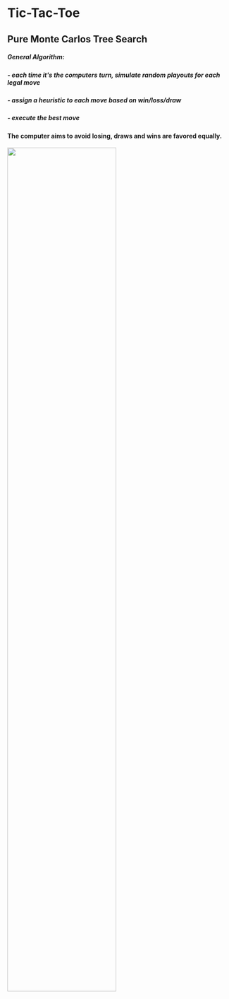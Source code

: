 # Tic-Tac-Toe
## Pure Monte Carlos Tree Search

##### General Algorithm:
##### - each time it's the computers turn, simulate random playouts for each legal move
##### - assign a heuristic to each move based on win/loss/draw
##### - execute the best move


#### The computer aims to avoid losing, draws and wins are favored equally.

<img src="/preview.PNG" width="70%"/>
